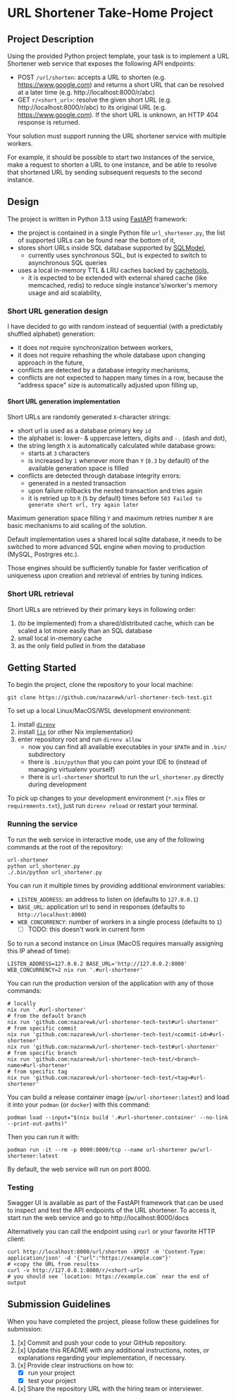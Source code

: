 # URL Shortener Take-Home Project

## Project Description

Using the provided Python project template, your task is to implement a URL Shortener web service that exposes
the following API endpoints:

* POST `/url/shorten`: accepts a URL to shorten (e.g. https://www.google.com) and returns a short URL that
  can be resolved at a later time (e.g. http://localhost:8000/r/abc)
* GET `r/<short_url>`: resolve the given short URL (e.g. http://localhost:8000/r/abc) to its original URL
  (e.g. https://www.google.com). If the short URL is unknown, an HTTP 404 response is returned.

Your solution must support running the URL shortener service with multiple workers.

For example, it should be possible to start two instances of the service, make a request to shorten a URL
to one instance, and be able to resolve that shortened URL by sending subsequent requests to the second instance.

## Design

The project is written in Python 3.13 using [FastAPI](https://fastapi.tiangolo.com/) framework:

- the project is contained in a single Python file `url_shortener.py`, the list of supported URLs
  can be found near the bottom of it,
- stores short URLs inside SQL database supported by [SQLModel](https://sqlmodel.tiangolo.com/),
    - currently uses synchronous SQL, but is expected to switch to asynchronous SQL queries
- uses a local in-memory TTL & LRU caches backed by [cachetools](https://cachetools.readthedocs.io),
    - it is expected to be extended with external shared cache (like memcached, redis) to reduce
      single instance's/worker's memory usage and aid scalability,

### Short URL generation design

I have decided to go with random instead of sequential (with a predictably shuffled alphabet) generation:

- it does not require synchronization between workers,
- it does not require rehashing the whole database upon changing approach in the future,
- conflicts are detected by a database integrity mechanisms,
- conflicts are not expected to happen many times in a row, because the "address space" size is automatically
  adjusted upon filling up,

#### Short URL generation implementation

Short URLs are randomly generated `X`-character strings:

- short url is used as a database primary key `id`
- the alphabet is: lower- & uppercase letters, digits and `-.` (dash and dot),
- the string length `X` is automatically calculated while database grows:
    - starts at `3` characters
    - is increased by `1` whenever more than `Y` (`0.3` by default) of the available generation space is filled
- conflicts are detected through database integrity errors:
    - generated in a nested transaction
    - upon failure rollbacks the nested transaction and tries again
    - it is retried up to `R` (`5` by default) times before `503 Failed to generate short url, try again later`

Maximum generation space filling `Y` and maximum retries number `R` are basic mechanisms to aid scaling of the solution.

Default implementation uses a shared local sqlite database, it needs to be switched to more advanced SQL engine
when moving to production (MySQL, Postrgres etc.).

Those engines should be sufficiently tunable for faster verification of uniqueness upon creation and retrieval of
entries by tuning indices.

### Short URL retrieval

Short URLs are retrieved by their primary keys in following order:

1. (to be implemented) from a shared/distributed cache, which can be scaled a lot more easily than an SQL database
2. small local in-memory cache
3. as the only field pulled in from the database

## Getting Started

To begin the project, clone the repository to your local machine:

```shell
git clone https://github.com/nazarewk/url-shortener-tech-test.git
```

To set up a local Linux/MacOS/WSL development environment:

1. install [`direnv`](https://direnv.net/docs/installation.html)
2. install [`lix`](https://lix.systems/install/#on-any-other-linuxmacos-system) (or other Nix implementation)
3. enter repository root and run `direnv allow`
    - now you can find all available executables in your `$PATH` and in `.bin/` subdirectory
    - there is `.bin/python` that you can point your IDE to (instead of managing virtualenv yourself)
    - there is `url-shortener` shortcut to run the `url_shortener.py` directly during development

To pick up changes to your development environment (`*.nix` files or `requirements.txt`), just run `direnv reload` or
restart your terminal.

### Running the service

To run the web service in interactive mode, use any of the following commands at the root of the repository:

```shell
url-shortener
python url_shortener.py
./.bin/python url_shortener.py
```

You can run it multiple times by providing additional environment variables:

- `LISTEN_ADDRESS`: an address to listen on (defaults to `127.0.0.1`)
- `BASE_URL`: application url to send in responses (defaults to `http://localhost:8000`)
- `WEB_CONCURRENCY`: number of workers in a single process (defaults to `1`)
    - [ ] TODO: this doesn't work in current form

So to run a second instance on Linux (MacOS requires manually assigning this IP ahead of time):

```shell
LISTEN_ADDRESS=127.0.0.2 BASE_URL='http://127.0.0.2:8000' WEB_CONCURRENCY=2 nix run '.#url-shortener'
```

You can run the production version of the application with any of those commands:

```shell
# locally
nix run '.#url-shortener'
# from the default branch
nix run 'github.com:nazarewk/url-shortener-tech-test#url-shortener'
# from specific commit
nix run 'github.com:nazarewk/url-shortener-tech-test/<commit-id>#url-shortener'
nix run 'github.com:nazarewk/url-shortener-tech-test#url-shortener'
# from specific branch
nix run 'github.com:nazarewk/url-shortener-tech-test/<branch-name>#url-shortener'
# from specific tag
nix run 'github.com:nazarewk/url-shortener-tech-test/<tag>#url-shortener'

```

You can build a release container image (`pw/url-shortener:latest`)
and load it into your `podman` (or `docker`) with this command:

```shell
podman load --input="$(nix build '.#url-shortener.container' --no-link --print-out-paths)"
```

Then you can run it with:

```shell
podman run -it --rm -p 8000:8000/tcp --name url-shortener pw/url-shortener:latest
```

By default, the web service will run on port 8000.

### Testing

Swagger UI is available as part of the FastAPI framework that can be used to inspect and test
the API endpoints of the URL shortener. To access it, start run the web service and go to http://localhost:8000/docs

Alternatively you can call the endpoint using `curl` or your favorite HTTP client:

```shell
curl http://localhost:8000/url/shorten -XPOST -H 'Content-Type: application/json' -d '{"url":"https://example.com"}'
# <copy the URL from results>
curl -v http://127.0.0.1:8000/r/<short-url>
# you should see `location: https://example.com` near the end of output
```

## Submission Guidelines

When you have completed the project, please follow these guidelines for submission:

1. [x] Commit and push your code to your GitHub repository.
2. [x] Update this README with any additional instructions, notes, or explanations regarding your implementation, if
   necessary.
3. [x] Provide clear instructions on how to:
    - [x] run your project
    - [x] test your project
4. [x] Share the repository URL with the hiring team or interviewer.

